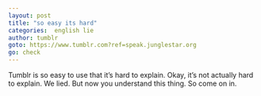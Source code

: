 ```yaml
---
layout: post
title: "so easy its hard"
categories:  english lie
author: tumblr
goto: https://www.tumblr.com?ref=speak.junglestar.org
go: check
---
```

Tumblr is so easy to use that it’s hard to explain. Okay, it’s not actually hard to explain. We lied. But now you understand this thing. So come on in.
